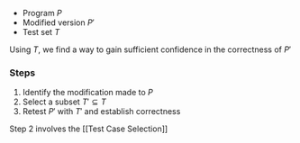 - Program $P$
- Modified version $P'$
- Test set $T$

Using $T$, we find a way to gain sufficient confidence in the correctness of $P'$

### Steps 
1. Identify the modification made to $P$ 
2. Select a subset $T' \subseteq T$
3. Retest $P'$ with $T'$ and establish correctness 

Step $2$ involves the [[Test Case Selection]] 